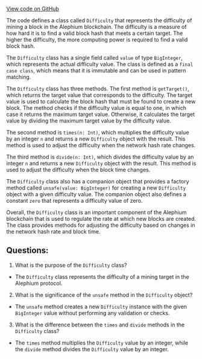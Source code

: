 [View code on GitHub](https://github.com/alephium/alephium/blob/master/protocol/src/main/scala/org/alephium/protocol/model/Difficulty.scala)

The code defines a class called `Difficulty` that represents the difficulty of mining a block in the Alephium blockchain. The difficulty is a measure of how hard it is to find a valid block hash that meets a certain target. The higher the difficulty, the more computing power is required to find a valid block hash.

The `Difficulty` class has a single field called `value` of type `BigInteger`, which represents the actual difficulty value. The class is defined as a `final case class`, which means that it is immutable and can be used in pattern matching.

The `Difficulty` class has three methods. The first method is `getTarget()`, which returns the target value that corresponds to the difficulty. The target value is used to calculate the block hash that must be found to create a new block. The method checks if the difficulty value is equal to one, in which case it returns the maximum target value. Otherwise, it calculates the target value by dividing the maximum target value by the difficulty value.

The second method is `times(n: Int)`, which multiplies the difficulty value by an integer `n` and returns a new `Difficulty` object with the result. This method is used to adjust the difficulty when the network hash rate changes.

The third method is `divide(n: Int)`, which divides the difficulty value by an integer `n` and returns a new `Difficulty` object with the result. This method is used to adjust the difficulty when the block time changes.

The `Difficulty` class also has a companion object that provides a factory method called `unsafe(value: BigInteger)` for creating a new `Difficulty` object with a given difficulty value. The companion object also defines a constant `zero` that represents a difficulty value of zero.

Overall, the `Difficulty` class is an important component of the Alephium blockchain that is used to regulate the rate at which new blocks are created. The class provides methods for adjusting the difficulty based on changes in the network hash rate and block time.
## Questions: 
 1. What is the purpose of the `Difficulty` class?
- The `Difficulty` class represents the difficulty of a mining target in the Alephium protocol.

2. What is the significance of the `unsafe` method in the `Difficulty` object?
- The `unsafe` method creates a new `Difficulty` instance with the given `BigInteger` value without performing any validation or checks.

3. What is the difference between the `times` and `divide` methods in the `Difficulty` class?
- The `times` method multiplies the `Difficulty` value by an integer, while the `divide` method divides the `Difficulty` value by an integer.